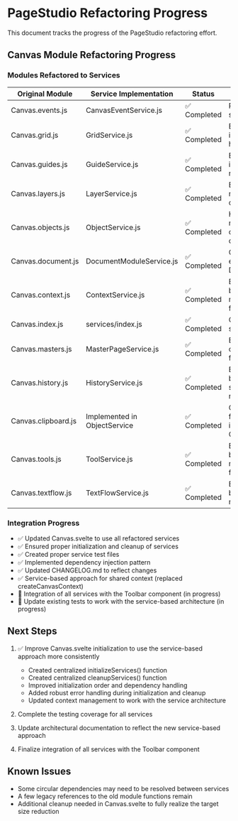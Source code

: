 # PageStudio Refactoring Progress

This document tracks the progress of the PageStudio refactoring effort.

## Canvas Module Refactoring Progress

### Modules Refactored to Services

| Original Module | Service Implementation | Status | Notes |
|-----------------|------------------------|--------|-------|
| Canvas.events.js | CanvasEventService.js | ✅ Completed | Refactored to use singleton pattern |
| Canvas.grid.js | GridService.js | ✅ Completed | Enhanced with improved error handling |
| Canvas.guides.js | GuideService.js | ✅ Completed | Enhanced with improved guide management |
| Canvas.layers.js | LayerService.js | ✅ Completed | Better layer management and object ordering |
| Canvas.objects.js | ObjectService.js | ✅ Completed | Handles object manipulation, clipboard operations |
| Canvas.document.js | DocumentModuleService.js | ✅ Completed | Complements existing DocumentService |
| Canvas.context.js | ContextService.js | ✅ Completed | Enhanced with better context management features |
| Canvas.index.js | services/index.js | ✅ Completed | Centralized services exports |
| Canvas.masters.js | MasterPageService.js | ✅ Completed | Existing service covering masters functionality |
| Canvas.history.js | HistoryService.js | ✅ Completed | Enhanced with better history state management |
| Canvas.clipboard.js | Implemented in ObjectService | ✅ Completed | Clipboard functionality integrated into ObjectService |
| Canvas.tools.js | ToolService.js | ✅ Completed | Enhanced with better tool management features |
| Canvas.textflow.js | TextFlowService.js | ✅ Completed | Enhanced with better text flow management |

### Integration Progress

- ✅ Updated Canvas.svelte to use all refactored services
- ✅ Ensured proper initialization and cleanup of services
- ✅ Created proper service test files
- ✅ Implemented dependency injection pattern
- ✅ Updated CHANGELOG.md to reflect changes
- ✅ Service-based approach for shared context (replaced createCanvasContext)
- 🔄 Integration of all services with the Toolbar component (in progress)
- 🔄 Update existing tests to work with the service-based architecture (in progress)

## Next Steps

1. ✅ Improve Canvas.svelte initialization to use the service-based approach more consistently
   - Created centralized initializeServices() function
   - Created centralized cleanupServices() function
   - Improved initialization order and dependency handling
   - Added robust error handling during initialization and cleanup
   - Updated context management to work with the service architecture

2. Complete the testing coverage for all services

3. Update architectural documentation to reflect the new service-based approach

4. Finalize integration of all services with the Toolbar component

## Known Issues

- Some circular dependencies may need to be resolved between services
- A few legacy references to the old module functions remain
- Additional cleanup needed in Canvas.svelte to fully realize the target size reduction
